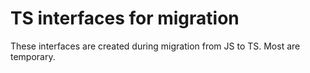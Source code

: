 ﻿# TS interfaces for migration

These interfaces are created during migration from JS to TS. Most are temporary.
